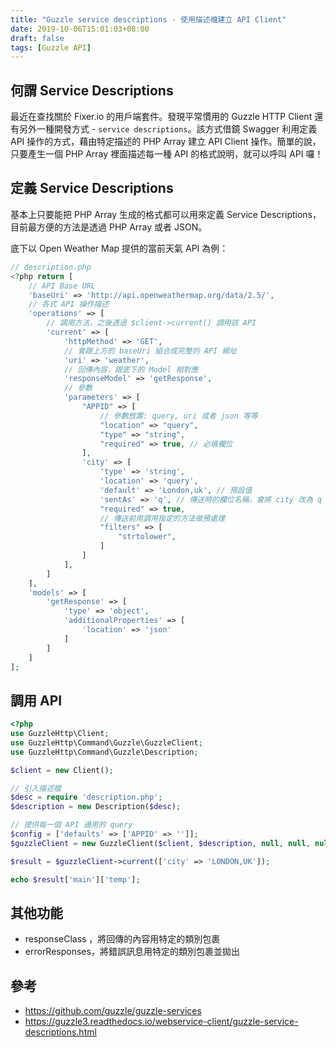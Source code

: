 ```yaml
---
title: "Guzzle service descriptions - 使用描述檔建立 API Client"
date: 2019-10-06T15:01:03+08:00
draft: false
tags: [Guzzle API]
---
```



## 何謂 Service Descriptions

最近在查找關於 Fixer.io 的用戶端套件。發現平常慣用的 Guzzle  HTTP Client 還有另外一種開發方式 - `service descriptions`。該方式借鏡 Swagger 利用定義 API 操作的方式，藉由特定描述的 PHP Array 建立 API Client 操作。簡單的說，只要產生一個 PHP Array 裡面描述每一種 API 的格式說明，就可以呼叫 API 囉！



## 定義 Service Descriptions

基本上只要能把 PHP Array 生成的格式都可以用來定義 Service Descriptions，目前最方便的方法是透過 PHP  Array 或者 JSON。

底下以 Open Weather Map 提供的當前天氣 API 為例：

```php
// description.php
<?php return [
    // API Base URL
    'baseUri' => 'http://api.openweathermap.org/data/2.5/',
    // 各式 API 操作描述
    'operations' => [
        // 調用方法，之後透過 $client->current() 調用該 API
        'current' => [
            'httpMethod' => 'GET',
            // 會跟上方的 baseUri 組合成完整的 API 網址
            'uri' => 'weather',
            // 回傳內容，跟底下的 Model 相對應
            'responseModel' => 'getResponse',
            // 參數
            'parameters' => [
                "APPID" => [
                    // 參數放置: query, uri 或者 json 等等
                    "location" => "query", 
                    "type" => "string",
                    "required" => true, // 必填欄位
                ],
                'city' => [
                    'type' => 'string',
                    'location' => 'query',
                    'default' => 'London,uk', // 預設值
                    'sentAs' => 'q', // 傳送時的欄位名稱，會將 city 改為 q 
                    "required" => true,
                    // 傳送前用調用指定的方法做預處理
                    "filters" => [
                    	"strtolower",
                    ]
                ]
            ],
        ]
    ],
    'models' => [
        'getResponse' => [
            'type' => 'object',
            'additionalProperties' => [
                'location' => 'json'
            ]
        ]
    ]
];

```



## 調用 API

```php
<?php
use GuzzleHttp\Client;
use GuzzleHttp\Command\Guzzle\GuzzleClient;
use GuzzleHttp\Command\Guzzle\Description;

$client = new Client();

// 引入描述檔
$desc = require 'description.php';
$description = new Description($desc);

// 提供每一個 API 通用的 query 
$config = ['defaults' => ['APPID' => '']];
$guzzleClient = new GuzzleClient($client, $description, null, null, null, $config);

$result = $guzzleClient->current(['city' => 'LONDON,UK']);

echo $result['main']['temp'];

```



## 其他功能

- responseClass ，將回傳的內容用特定的類別包裹
- errorResponses，將錯誤訊息用特定的類別包裹並拋出



## 參考

* https://github.com/guzzle/guzzle-services
* https://guzzle3.readthedocs.io/webservice-client/guzzle-service-descriptions.html